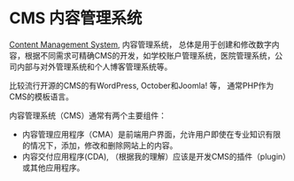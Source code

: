 # CMS 内容管理系统

​[Content Management System](https://en.wikipedia.org/wiki/Content_management_system), 内容管理系统， 总体是用于创建和修改数字内容，根据不同需求可精确CMS的开发，如学校账户管理系统，医院管理系统，公司内部与对外管理系统和个人博客管理系统等。

比较流行开源的CMS的有WordPress, October和Joomla! 等， 通常PHP作为CMS的模板语言。

内容管理系统（CMS）通常有两个主要组件：

- 内容管理应用程序（CMA）是前端用户界面，允许用户即使在专业知识有限的情况下，添加，修改和删除网站上的内容。
- 内容交付应用程序(CDA), （根据我的理解）应该是开发CMS的插件（plugin）或其他应用程序。
